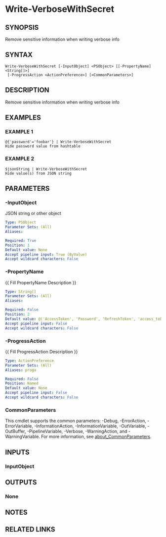# Write-VerboseWithSecret

## SYNOPSIS
Remove sensitive information when writing verbose info

## SYNTAX

```
Write-VerboseWithSecret [-InputObject] <PSObject> [[-PropertyName] <String[]>]
 [-ProgressAction <ActionPreference>] [<CommonParameters>]
```

## DESCRIPTION
Remove sensitive information when writing verbose info

## EXAMPLES

### EXAMPLE 1
```
@{'password'='foobar'} | Write-VerboseWithSecret
Hide password value from hashtable
```

### EXAMPLE 2
```
$jsonString | Write-VerboseWithSecret
Hide value(s) from JSON string
```

## PARAMETERS

### -InputObject
JSON string or other object

```yaml
Type: PSObject
Parameter Sets: (All)
Aliases:

Required: True
Position: 1
Default value: None
Accept pipeline input: True (ByValue)
Accept wildcard characters: False
```

### -PropertyName
{{ Fill PropertyName Description }}

```yaml
Type: String[]
Parameter Sets: (All)
Aliases:

Required: False
Position: 2
Default value: @('AccessToken', 'Password', 'RefreshToken', 'access_token', 'refresh_token', 'Authorization', 'KeystorePassword', 'tppl-api-key', 'CertificateData', 'certificate')
Accept pipeline input: False
Accept wildcard characters: False
```

### -ProgressAction
{{ Fill ProgressAction Description }}

```yaml
Type: ActionPreference
Parameter Sets: (All)
Aliases: proga

Required: False
Position: Named
Default value: None
Accept pipeline input: False
Accept wildcard characters: False
```

### CommonParameters
This cmdlet supports the common parameters: -Debug, -ErrorAction, -ErrorVariable, -InformationAction, -InformationVariable, -OutVariable, -OutBuffer, -PipelineVariable, -Verbose, -WarningAction, and -WarningVariable. For more information, see [about_CommonParameters](http://go.microsoft.com/fwlink/?LinkID=113216).

## INPUTS

### InputObject
## OUTPUTS

### None
## NOTES

## RELATED LINKS
